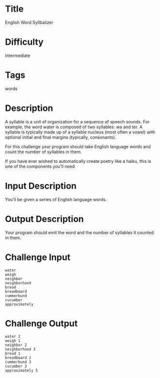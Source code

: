 # Title

English Word Syllbalizer

# Difficulty

Intermediate

# Tags

words

# Description

A syllable is a unit of organization for a sequence of speech sounds. For example, the word water is composed of two syllables: wa and ter. A syllable is typically made up of a syllable nucleus (most often a vowel) with optional initial and final margins (typically, consonants).

For this challenge your program should take English language words and count the number of syllables in them.

If you have ever wished to automatically create poetry like a haiku, this is one of the components you'll need. 

# Input Description

You'll be given a series of English language words.

# Output Description

Your program should emit the word and the number of syllables it counted in them.

# Challenge Input

    water
    weigh
    neighbor
    neighborhood
    bread
    breadboard
    cummerbund
    cucumber
    approximately
    
# Challenge Output

    water 2 
    weigh 1
    neighbor 2
    neighborhood 3 
    bread 1 
    breadboard 2
    cummerbund 3
    cucumber 3 
    approximately 5

